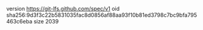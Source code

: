 version https://git-lfs.github.com/spec/v1
oid sha256:9d3f3c22b5831035fac8d0856af88aa93f10b81ed3798c7bc9bfa795463c6eba
size 2039
